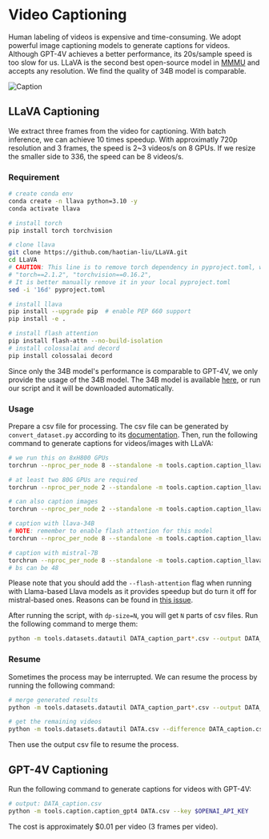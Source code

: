 # Video Captioning

Human labeling of videos is expensive and time-consuming. We adopt powerful image captioning models to generate captions
for videos. Although GPT-4V achieves a better performance, its 20s/sample speed is too slow for us. LLaVA is the second
best open-source model in [MMMU](https://mmmu-benchmark.github.io/) and accepts any resolution. We find the quality of
34B model is comparable.

![Caption](https://i0.imgs.ovh/2024/03/16/eXdvC.png)

## LLaVA Captioning

We extract three frames from the video for captioning. With batch inference, we can achieve 10 times speedup. With
approximatly 720p resolution and 3 frames, the speed is 2~3 videos/s on 8 GPUs. If we resize the smaller side to 336,
the speed can be 8 videos/s.

### Requirement

```bash
# create conda env
conda create -n llava python=3.10 -y
conda activate llava

# install torch
pip install torch torchvision

# clone llava
git clone https://github.com/haotian-liu/LLaVA.git
cd LLaVA
# CAUTION: This line is to remove torch dependency in pyproject.toml, which is:
# "torch==2.1.2", "torchvision==0.16.2",
# It is better manually remove it in your local pyproject.toml
sed -i '16d' pyproject.toml

# install llava
pip install --upgrade pip  # enable PEP 660 support
pip install -e .

# install flash attention
pip install flash-attn --no-build-isolation
# install colossalai and decord
pip install colossalai decord
```

Since only the 34B model's performance is comparable to GPT-4V, we only provide the usage of the 34B model. The 34B
model is available [here](https://huggingface.co/liuhaotian/llava-v1.6-vicuna-7b), or run our script and it will be
downloaded automatically.

### Usage

Prepare a csv file for processing. The csv file can be generated by `convert_dataset.py` according to
its [documentation](/tools/datasets/README.md). Then, run the following command to generate captions for videos/images
with LLaVA:

```bash
# we run this on 8xH800 GPUs
torchrun --nproc_per_node 8 --standalone -m tools.caption.caption_llava DATA.csv --tp-size 2 --dp-size 4 --bs 16

# at least two 80G GPUs are required
torchrun --nproc_per_node 2 --standalone -m tools.caption.caption_llava DATA.csv --tp-size 2 --dp-size 1 --bs 16

# can also caption images
torchrun --nproc_per_node 2 --standalone -m tools.caption.caption_llava DATA.csv --tp-size 2 --dp-size 1 --bs 16 --prompt image-3ex

# caption with llava-34B
# NOTE: remember to enable flash attention for this model
torchrun --nproc_per_node 8 --standalone -m tools.caption.caption_llava DATA.csv --dp-size 4 --tp-size 2 --model-path liuhaotian/llava-v1.6-34b --prompt image-3ex --flash-attention

# caption with mistral-7B
torchrun --nproc_per_node 8 --standalone -m tools.caption.caption_llava DATA.csv --dp-size 8 --tp-size 1 --model-path liuhaotian/llava-v1.6-mistral-7b --prompt video
# bs can be 48
```

Please note that you should add the `--flash-attention` flag when running with Llama-based Llava models as it provides
speedup but do turn it off for mistral-based ones. Reasons can be found
in [this issue](https://discuss.huggingface.co/t/flash-attention-has-no-effect-on-inference/73453).

After running the script, with `dp-size=N`, you will get `N` parts of csv files. Run the following command to merge
them:

```bash
python -m tools.datasets.datautil DATA_caption_part*.csv --output DATA_caption.csv
```

### Resume

Sometimes the process may be interrupted. We can resume the process by running the following command:

```bash
# merge generated results
python -m tools.datasets.datautil DATA_caption_part*.csv --output DATA_caption.csv

# get the remaining videos
python -m tools.datasets.datautil DATA.csv --difference DATA_caption.csv --output DATA_remaining.csv
```

Then use the output csv file to resume the process.

## GPT-4V Captioning

Run the following command to generate captions for videos with GPT-4V:

```bash
# output: DATA_caption.csv
python -m tools.caption.caption_gpt4 DATA.csv --key $OPENAI_API_KEY
```

The cost is approximately $0.01 per video (3 frames per video).
